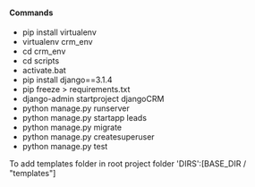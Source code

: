 #### Commands

<!-- aakriti1435  -->
<!-- aakriti@123 -->

-   pip install virtualenv
-   virtualenv crm_env
-   cd crm_env
-   cd scripts
-   activate.bat
-   pip install django==3.1.4
-   pip freeze > requirements.txt
-   django-admin startproject djangoCRM
-   python manage.py runserver
-   python manage.py startapp leads
-   python manage.py migrate
-   python manage.py createsuperuser
-   python manage.py test

To add templates folder in root project folder
'DIRS':[BASE_DIR / "templates"]
